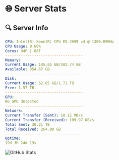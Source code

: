 # 🌐 Server Stats
## 🔍 Server Info
```yaml
CPU: Intel(R) Xeon(R) CPU E5-2699 v4 @ 1300.09MHz
CPU Usage: 0.60%
Cores: 44P | 88T
-----------------------------------
Memory:
Current Usage: 145.65 GB/503.74 GB
Available: 354.67 GB
-----------------------------------
Disk:
Current Usage: 62.05 GB/1.71 TB
Free: 1.57 TB
-----------------------------------
GPU:
No GPU detected
-----------------------------------
Network:
Current Transfer (Sent): 18.12 MB/s
Current Transfer (Received): 109.97 KB/s
Total Sent: 30.21 TB
Total Received: 264.08 GB
-----------------------------------
Uptime:
19d 3h 24m 13s
```
![GitHub Stats](https://img.shields.io/badge/Updated-2025-03-27_00:47:02-blue)